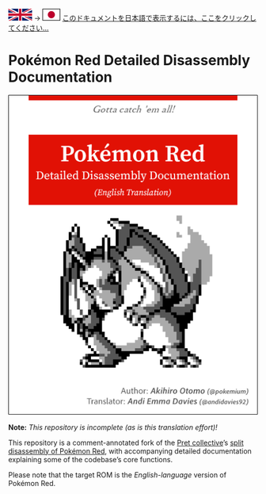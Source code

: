 ![British Flag](docs/image/uk.svg) → ![Japanese Flag](docs/image/japan.svg) [このドキュメントを日本語で表示するには、ここをクリックしてください…](README.jp.md)

# Pokémon Red Detailed Disassembly Documentation

![English Translation Cover](docs/image/cover.en.png)

**Note:** _This repository is incomplete (as is this translation effort)!_

This repository is a comment-annotated fork of the [Pret collective](https://www.github.com/pret)’s [split disassembly of Pokémon Red](https://www.github.com/pret/pokered), with accompanying detailed documentation explaining some of the codebase’s core functions.

Please note that the target ROM is the _English-language_ version of Pokémon Red.
